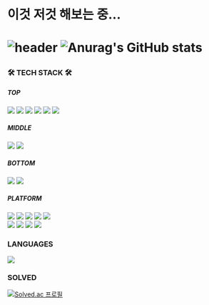 <h1>이것 저것 해보는 중... <h1/>

![header](https://capsule-render.vercel.app/api?type=waving&color=auto&height=150&section=header&text=Jack's%20World&fontSize=70)
![Anurag's GitHub stats](https://github-readme-stats.vercel.app/api?username=jhlee0409&show_icons=true&theme=radical)

<h3> 🛠 TECH STACK 🛠 </h3>

<h5>TOP</h5>
<p>
  <img src="https://img.shields.io/badge/ReactJS-5bcfed?style=flat-square&logo=React&logoColor=white" /></a>
  <img src="https://img.shields.io/badge/HTML5-e34c26?style=flat-square&logo=HTML5&logoColor=white" /></a>
  <img src="https://img.shields.io/badge/CSS3-264de4?style=flat-square&logo=css3&logoColor=white" /></a>
  <img src="https://img.shields.io/badge/Javascript-F0DB4F?style=flat-square&logo=Javascript&logoColor=white" /></a>
  <img src="https://img.shields.io/badge/styledComponents-DB7093?style=flat-square&logo=styledComponents&logoColor=white" /></a>
  <img src="https://img.shields.io/badge/React%20Router%20v6-CA4245?style=flat-square&logo=React%20Router&logoColor=white" /></a>
</p>



<h5>MIDDLE</h5>
<p>
  <img src="https://img.shields.io/badge/NextJS-000000?style=flat-square&logo=Next.js&logoColor=white" /></a>
  <img src="https://img.shields.io/badge/Sass-CC6699?style=flat-square&logo=Sass&logoColor=white" /></a>
</p>

<h5>BOTTOM</h5>
<p>
   <img src="https://img.shields.io/badge/Recoil-8DD6F9?style=flat-square&logo=Recoil&logoColor=white" /></a>
   <img src="https://img.shields.io/badge/TypeScript-3178C6?style=flat-square&logo=TypeScript&logoColor=white" /></a>
</p>


<h5>PLATFORM</h5>
<p>
  <img src="https://img.shields.io/badge/AWS-232F3E?style=flat-square&logo=Amazon%20AWS&logoColor=white" /></a>
  <img src="https://img.shields.io/badge/Amazon%20S3-569A31?style=flat-square&logo=Amazon%20S3&logoColor=white" /></a>
  <img src="https://img.shields.io/badge/esbuild-FFCF00?style=flat-square&logo=esbuild&logoColor=white" /></a>
  <img src="https://img.shields.io/badge/Webpack-8DD6F9?style=flat-square&logo=Webpack&logoColor=white" /></a>
  <img src="https://img.shields.io/badge/Ant%20Design-0170FE?style=flat-square&logo=Ant%20Design&logoColor=white" /></a>
  <br/>
  <img src="https://img.shields.io/badge/Bitbucket-0052CC?style=flat-square&logo=Bitbucket&logoColor=white" /></a>
  <img src="https://img.shields.io/badge/GitHub%20Pages-222222?style=flat-square&logo=GitHub%20Pages&logoColor=white" /></a>
  <img src="https://img.shields.io/badge/Git-000000?style=flat-square&logo=Git&logoColor=white" /></a>
  <img src="https://img.shields.io/badge/GitHub-000000?style=flat-square&logo=GitHub&logoColor=white" /></a>
</p>

<h3> LANGUAGES </h3>

<img src="https://github-readme-stats.vercel.app/api/top-langs/?username=jhlee0409&layout=compact&theme=blue"/>

<h3> SOLVED </h3>

[![Solved.ac
프로필](http://mazassumnida.wtf/api/v2/generate_badge?boj=jhlee0409)](https://solved.ac/jhlee0409)
